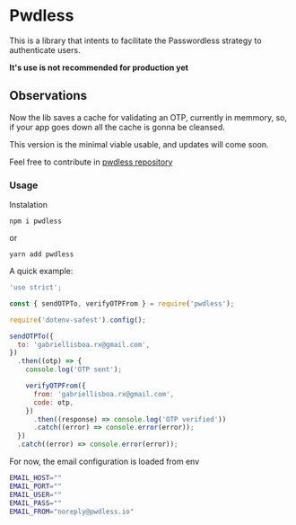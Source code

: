 # Pwdless

This is a library that intents to facilitate the Passwordless strategy to authenticate users.

**It's use is not recommended for production yet**

## Observations

Now the lib saves a cache for validating an OTP, currently in memmory, so, if your app goes down all the cache is gonna be cleansed.

This version is the minimal viable usable, and updates will come soon.

Feel free to contribute in [pwdless repository](https://github.com/tenlisboa/pwdless)

### Usage

Instalation

```
npm i pwdless
```

or

```
yarn add pwdless
```

A quick example:

```js
'use strict';

const { sendOTPTo, verifyOTPFrom } = require('pwdless');

require('dotenv-safest').config();

sendOTPTo({
  to: 'gabriellisboa.rx@gmail.com',
})
  .then((otp) => {
    console.log('OTP sent');

    verifyOTPFrom({
      from: 'gabriellisboa.rx@gmail.com',
      code: otp,
    })
      .then((response) => console.log('OTP verified'))
      .catch((error) => console.error(error));
  })
  .catch((error) => console.error(error));
```

For now, the email configuration is loaded from env

```bash
EMAIL_HOST=""
EMAIL_PORT=""
EMAIL_USER=""
EMAIL_PASS=""
EMAIL_FROM="noreply@pwdless.io"
```
